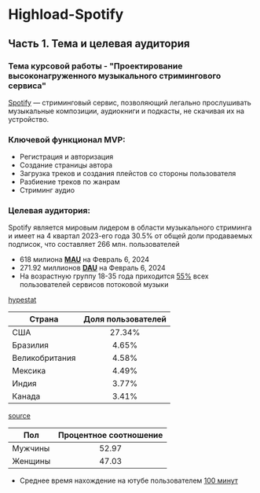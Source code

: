 # Highload-Spotify

## Часть 1. Тема и целевая аудитория

### Тема курсовой работы - **"Проектирование высоконагруженного музыкального стримингового сервиса"**

[Spotify](https://open.spotify.com/) — стриминговый сервис, позволяющий легально прослушивать музыкальные композиции, аудиокниги и подкасты, не скачивая их на устройство.

### Ключевой функционал MVP:
- Регистрация и авторизация
- Создание страницы автора
- Загрузка треков и создания плейстов со стороны пользователя
- Разбиение треков по жанрам
- Стриминг аудио

### Целевая аудитория:
Spotify является мировым лидером в области музыкального стриминга и имеет на 4 квартал 2023-его года 30.5% от общей доли продаваемых подписок, что составляет 266 млн. пользователей

- 618 милиона [**MAU**](https://s29.q4cdn.com/175625835/files/doc_financials/2023/q4/Shareholder-Deck-Q4-2023-FINAL.pdf) на Февраль 6, 2024
- 271.92 миллионов [**DAU**](https://s29.q4cdn.com/175625835/files/doc_financials/2023/q4/Shareholder-Deck-Q4-2023-FINAL.pdf) на Февраль 6, 2024
- На возрастную группу 18-35 года приходится [55%](https://www.businessofapps.com/data/spotify-statistics/) всех пользователей сервисов потоковой музыки

[hypestat](https://hypestat.com/info/spotify.com)

| Страна         |  Доля   пользователей             |
|----------------|:---------------------------------:|
| США            |                27.34%             |
| Бразилия       |                4.65%              |
| Великобритания |                4.58%              |
| Мексика        |                4.49%              |
| Индия          |                3.77%              |
| Канада         |                3.41%              |

[source](https://www.businessofapps.com/data/spotify-statistics/)

| Пол       | Процентное соотношение  |
|-----------|:-----------------------:|
| Мужчины   |          52.97          |
| Женщины   |          47.03          |

- Среднее время нахождение на ютубе пользователем [100 минут](https://www.businessofapps.com/data/spotify-statistics/)
